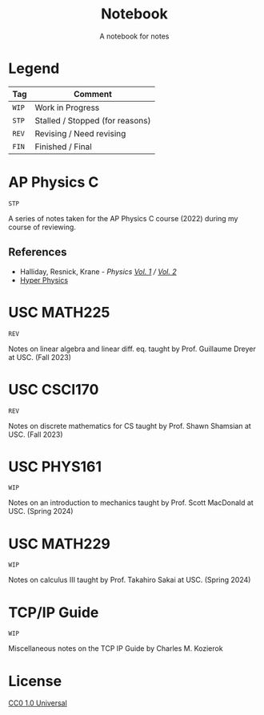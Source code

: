 <h1 align="center">Notebook</h1>

<p align="center">A notebook for notes</p>


# Legend

| Tag   | Comment                         |
| ----- | ------------------------------- |
| `WIP` | Work in Progress                |
| `STP` | Stalled / Stopped (for reasons) |
| `REV` | Revising / Need revising        |
| `FIN` | Finished / Final                |

# AP Physics C

`STP`

A series of notes taken for the AP Physics C course (2022) during my course of reviewing.

## References

- Halliday, Resnick, Krane - *Physics [Vol. 1](https://www.amazon.com/Physics-1-Robert-Resnick/dp/0471320579/) / [Vol. 2](https://www.amazon.com/Physics-2-David-Halliday/dp/0471401943/)*
- [Hyper Physics](http://hyperphysics.phy-astr.gsu.edu/)

# USC MATH225

`REV`

Notes on linear algebra and linear diff. eq. taught by Prof. Guillaume Dreyer at USC. (Fall 2023)

# USC CSCI170

`REV`

Notes on discrete mathematics for CS taught by Prof. Shawn Shamsian at USC. (Fall 2023)

# USC PHYS161

`WIP`

Notes on an introduction to mechanics taught by Prof. Scott MacDonald at USC. (Spring 2024)

# USC MATH229

`WIP`

Notes on calculus III taught by Prof. Takahiro Sakai at USC. (Spring 2024)

# TCP/IP Guide

`WIP`

Miscellaneous notes on the TCP IP Guide by Charles M. Kozierok

# License

[CC0 1.0 Universal](./LICENSE)

